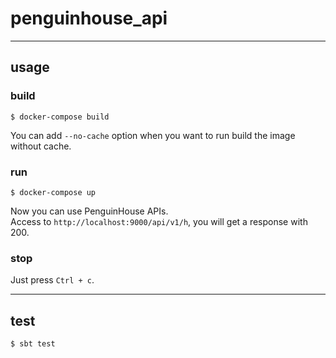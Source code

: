 # penguinhouse_api

---

## usage

### build
```console
$ docker-compose build
```
You can add `--no-cache` option when you want to run build the image without cache.

### run
```console
$ docker-compose up
```
Now you can use PenguinHouse APIs.  
Access to `http://localhost:9000/api/v1/h`, you will get a response with 200.

### stop
Just press `Ctrl + c`.

---

## test
```console
$ sbt test
```
